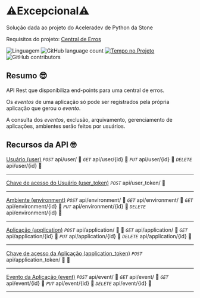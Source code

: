 # :warning:Excepcional:warning:

Solução dada ao projeto do Aceleradev de Python da Stone

Requisitos do projeto: [Central de Erros](central-erros.md)

![Linguagem](https://img.shields.io/github/languages/top/melissatvs/excepcional) ![GitHub language count](https://img.shields.io/github/languages/count/melissatvs/excepcional) [![Tempo no Projeto](https://wakatime.com/badge/github/melissatvs/excepcional.svg)](https://wakatime.com/badge/github/melissatvs/excepcional) ![GitHub contributors](https://img.shields.io/github/contributors/melissatvs/excepcional)

## Resumo :sunglasses: 

API Rest que disponibiliza end-points para uma central de erros.

Os *eventos* de uma aplicação só pode ser registrados pela própria aplicação que gerou o *evento*.

A consulta dos *eventos*, exclusão, arquivamento, gerenciamento de aplicações, ambientes serão feitos por usuários.


## Recursos da API :nerd_face:

[Usuário (user)](/reference/user.md)
*`POST`* api/user/ :key:
*`GET`* api/user/{id} :closed_lock_with_key:
*`PUT`* api/user/{id} :closed_lock_with_key:
*`DELETE`* api/user/{id} :closed_lock_with_key:

---
[Chave de acesso do Usuário (user_token)](/reference/user_token.md)
*`POST`* api/user_token/ :key:

---
[Ambiente (environment)](/reference/environment.md)
*`POST`* api/environment/ :closed_lock_with_key:
*`GET`* api/environment/ :closed_lock_with_key:
*`GET`* api/environment/{id} :closed_lock_with_key:
*`PUT`* api/environment/{id} :closed_lock_with_key:
*`DELETE`* api/environment/{id} :closed_lock_with_key:

---
[Aplicação (application)](/reference/application.md)
*`POST`* api/application/ :closed_lock_with_key: :key:
*`GET`* api/application/ :closed_lock_with_key:
*`GET`* api/application/{id} :closed_lock_with_key:
*`PUT`* api/application/{id} :closed_lock_with_key:
*`DELETE`* api/application/{id} :closed_lock_with_key:

---
[Chave de acesso da Aplicação (application_token)](/reference/application_token.md)
*`POST`* api/application_token/ :closed_lock_with_key: :key:

---
[Evento da Aplicação (event)](/reference/event.md)
*`POST`* api/event/ :closed_lock_with_key:
*`GET`* api/event/ :closed_lock_with_key:
*`GET`* api/event/{id} :closed_lock_with_key:
*`PUT`* api/event/{id} :closed_lock_with_key:
*`DELETE`* api/event/{id} :closed_lock_with_key:

---
